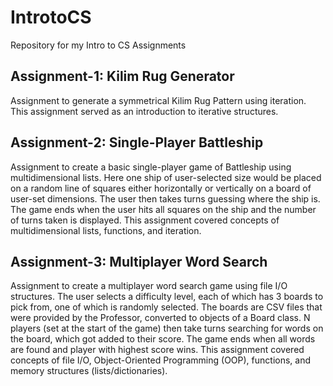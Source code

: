 # IntrotoCS
Repository for my Intro to CS Assignments

## Assignment-1: Kilim Rug Generator
Assignment to generate a symmetrical Kilim Rug Pattern using iteration. This assignment served as an introduction to iterative structures.

## Assignment-2: Single-Player Battleship
Assignment to create a basic single-player game of Battleship using multidimensional lists. Here one ship of user-selected size would be placed on a random line of squares either horizontally or vertically on a board of user-set dimensions. The user then takes turns guessing where the ship is. The game ends when the user hits all squares on the ship and the number of turns taken is displayed. This assignment covered concepts of multidimensional lists, functions, and iteration.

## Assignment-3: Multiplayer Word Search
Assignment to create a multiplayer word search game using file I/O structures. The user selects a difficulty level, each of which has 3 boards to pick from, one of which is randomly selected. The boards are CSV files that were provided by the Professor, converted to objects of a Board class. N players (set at the start of the game) then take turns searching for words on the board, which got added to their score. The game ends when all words are found and player with highest score wins. This assignment covered concepts of file I/O, Object-Oriented Programming (OOP), functions, and memory structures (lists/dictionaries).
